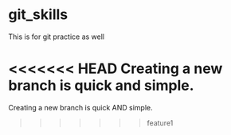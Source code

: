 # git_skills
This is for git practice as well

<<<<<<< HEAD
Creating a new branch is quick and simple.
=======
Creating a new branch is quick AND simple.
>>>>>>> feature1
